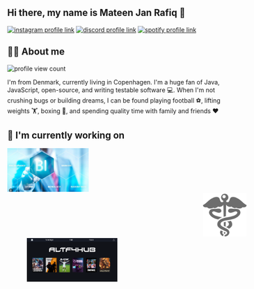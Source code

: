 ## Hi there, my name is Mateen Jan Rafiq 👋

[![instagram profile link](https://img.shields.io/badge/Instagram-E4405F?style=for-the-badge&logo=instagram&logoColor=white)](https://instagram.com/mateenjanz0)
[![discord profile link](https://img.shields.io/badge/Discord-7289DA?style=for-the-badge&logo=discord&logoColor=white)](https://discordapp.com/users/696747909546377376)
[![spotify profile link](https://img.shields.io/badge/Spotify-1ED760?&style=for-the-badge&logo=spotify&logoColor=white)](https://open.spotify.com/user/mateenjan1)

## 🙋‍♂️ About me

![profile view count](https://komarev.com/ghpvc/?username=mateencph)

I'm from Denmark, currently living in Copenhagen. I'm a huge fan of Java, JavaScript, open-source, and writing testable software 💻. When I'm not crushing bugs or building dreams, I can be found playing football ⚽, lifting weights 🏋️, boxing 🥊, and spending quality time with family and friends ❤️

## 🔭 I'm currently working on

[<img src="assets/BI.png" alt="business intelligence" height="100px">](https://github.com/sanderMarcusChristensen/BI-Projects)
[<img style="margin-left: 450px" src="assets/hospital-logo.png" alt="hospital logo" height="100px">](https://github.com/SYSDAT-PATIENT-ASSIST)
[<img style="margin-left: 45px" src="assets/altf4hub.png" alt="alt f4 hub" height="100px">](https://github.com/FrederikMoestrup/ALF4HUB)

<!--
**MateenCPH/mateencph** is a ✨ _special_ ✨ repository because its `README.md` (this file) appears on your GitHub profile.

Here are some ideas to get you started:

- 🔭 I’m currently working on ...
- 🌱 I’m currently learning ...
- 👯 I’m looking to collaborate on ...
- 🤔 I’m looking for help with ...
- 💬 Ask me about ...
- 📫 How to reach me: ...
- 😄 Pronouns: ...
- ⚡ Fun fact: ...
-->
